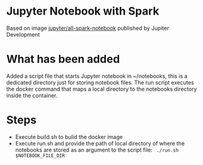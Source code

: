 # Jupyter Notebook with Spark

Based on image [jupyter/all-spark-notebook](https://hub.docker.com/r/jupyter/all-spark-notebook/)  published by Jupiter Development


# What has been added

Added a script file that starts Jupyter notebook in ~/notebooks, this is a dedicated directory just for storing notebook files.  The run script executes the docker command that maps a local directory to the notebooks directory inside the container.


# Steps

- Execute build.sh to bulid the docker image
- Execute run.sh and provide the path of local directory of where the notebooks are stored as an argument to the script file:
` ./run.sh $NOTEBOOK_FILE_DIR`
